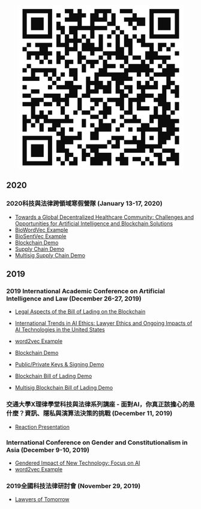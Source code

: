 <p align="center">
<img align="center" src="assets/qrcode.svg">
</p>

## 2020

### 2020科技與法律跨領域寒假營隊 (January 13-17, 2020)
* [Towards a Global Decentralized Healthcare Community: Challenges and Opportunities for Artificial Intelligence and Blockchain Solutions](https://drive.google.com/file/d/15OFx2m_HKm2W0BumVXjC2ugKzbEtAjU1/view?usp=sharing)
* [BioWordVec Example](https://github.com/markshope/BioWordVec)
* [BioSentVec Example](https://github.com/markshope/BioSentVec)
* [Blockchain Demo](https://markshope.github.io/blockchain-demo/)
* [Supply Chain Demo](https://markshope.github.io/bill-of-lading-demo/)
* [Multisig Supply Chain Demo](https://markshope.github.io/multisig-bill-of-lading/)

## 2019

### 2019 International Academic Conference on Artificial Intelligence and Law (December 26-27, 2019)
* [Legal Aspects of the Bill of Lading on the Blockchain](https://drive.google.com/file/d/1xfaLjL_qDTpHYQr5qfWHErRjJYnxHZ8E/view?usp=sharing)
* [International Trends in AI Ethics: Lawyer Ethics and Ongoing Impacts of AI Technologies in the United States](https://drive.google.com/file/d/1ieOgI0lmrcq7BjsGNzaX7SPDWaEEZRhz/view?usp=sharing)

* [word2vec Example](https://rare-technologies.com/word2vec-tutorial/#app)
* [Blockchain Demo](https://markshope.github.io/blockchain-demo/)
* [Public/Private Keys & Signing Demo](https://markshope.github.io/public-private-key-demo/)
* [Blockchain Bill of Lading Demo](https://markshope.github.io/bill-of-lading-demo/)
* [Multisig Blockchain Bill of Lading Demo](https://markshope.github.io/multisig-bill-of-lading/)

### 交通大學X理律學堂科技與法律系列講座 - 面對AI，你真正該擔心的是什麼？資訊、隱私與演算法決策的挑戰 (December 11, 2019)
* [Reaction Presentation](https://drive.google.com/file/d/1NqVE1Deq4rQjNKZ8szRD2chHxZhOwnl4/view?usp=sharing)

### International Conference on Gender and Constitutionalism in Asia (December 9-10, 2019)
* [Gendered Impact of New Technology: Focus on AI](https://drive.google.com/file/d/1PjXISOFC0vPmMuvLKp4M1F5F9qj7cp7U/view?usp=sharing)
* [word2vec Example](https://rare-technologies.com/word2vec-tutorial/#app)

### 2019全國科技法律研討會 (November 29, 2019)
* [Lawyers of Tomorrow](https://drive.google.com/file/d/1OOf0vDIxAlsCw1TuXMeQr0IIYjgyE90T/view?usp=sharing)
